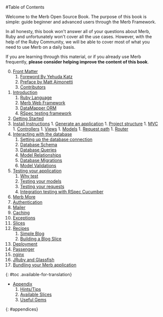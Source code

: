 #Table of Contents

<div id="intro">
	<p>Welcome to the Merb Open Source Book. The purpose of this book is simple: guide beginner and advanced users through the Merb Framework.</p>
	<p>In all honesty, this book won't answer all of your questions about Merb, Ruby and unfortunately won't cover all the use cases. However, with the help of the Ruby Community, we will be able to cover most of what you need to use Merb on a daily basis.</p>
	<p>If you are learning through this material, or if you already use Merb frequently, <strong>please consider helping improve the content of this book</strong>.</p>
</div>

0. [Front Matter](/front-matter)
	1. [Foreword By Yehuda Katz](/front-matter/foreword)
	2. [Preface by Matt Aimonetti](/front-matter/preface)
	3. [Contributors](/front-matter/contributors)
1. [Introduction](/introduction)
	1. [Ruby Language](/introduction/ruby)
	2. [Merb Web Framework](/introduction/merb)
	3. [DataMapper ORM](/introduction/datamapper)
	4. [RSpec testing framework](/introduction/rspec)
2. [Getting Started](/getting-started)
  1. [Install Instructions](/getting-started/install-instructions)
	1. [Generate an application](/getting-started/generate-an-application)
	1. [Project structure](/getting-started/project-structure)
	1. [MVC](/getting-started/mvc)
	1. [Controllers](/getting-started/controllers)
	1. [Views](/getting-started/views)
	1. [Models](/getting-started/models)
	1. [Request path](/getting-started/request-path)
	1. [Router](/getting-started/router)
3. [Interacting with the database](/interacting-with-the-database)
	1. [Setting up the database connection](/interacting-with-the-database/dm-setting-up)
	1. [Database Schema](/interacting-with-the-database/dm-schema)
	1. [Database Queries](/interacting-with-the-database/dm-queries)
	1. [Model Relationships](/interacting-with-the-database/dm-relationships)
	1. [Database Migrations](/interacting-with-the-database/dm-migrations)
	1. [Model Validations](/interacting-with-the-database/dm-validations)
4. [Testing your application](/testing-your-application)
	1. [Why test](/testing-your-application/why)
	1. [Testing your models](/testing-your-application/models)
	1. [Testing your requests](/testing-your-application/requests)
	1. [Integration testing with RSpec Cucumber](/testing-your-application/cucumber)
5. [Merb More](/merb-more)
  1. [Authentication](/merb-more/authentication)
  1. [Mailer](/merb-more/mailer)
  1. [Caching](/merb-more/caching)
  1. [Exceptions](/merb-more/exceptions)
  1. [Slices](/merb-more/exceptions)
6. [Recipes](/recipes)
	1. [Simple Blog](/recipes/simple-blog)
	1. [Building a Blog Slice](/recipes/blog-slice)
7. [Deployment](/deployment)
  1. [Passenger](/deployment/passenger)
  1. [nginx](/deployment/nginx)
  1. [JRuby and Glassfish](/deployment/jruby)
  1. [Bundling your Merb application](/deployment/bundle)

{: #toc .available-for-translation}

* [Appendix](/appendix)
  1. [Hints/Tips](/appendix/hints-tips)
  1. [Available Slices](/appendix/slices)
  1. [Useful Gems](/appendix/gems)

{: #appendices}
